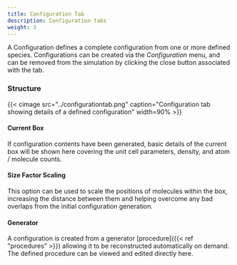 ```yaml
---
title: Configuration Tab
description: Configuration tabs
weight: 3
---
```


A Configuration defines a complete configuration from one or more defined species. Configurations can be created via the _Configuration_ menu, and can be removed from the simulation by clicking the close button associated with the tab.

### Structure

{{< cimage src="../configurationtab.png" caption="Configuration tab showing details of a defined configuration" width=90% >}}

#### Current Box

If configuration contents have been generated, basic details of the current box will be shown here covering the unit cell parameters, density, and atom / molecule counts.

#### Size Factor Scaling

This option can be used to scale the positions of molecules within the box, increasing the distance between them and helping overcome any bad overlaps from the initial configuration generation.

#### Generator

A configuration is created from a generator [procedure]({{< ref "procedures" >}}) allowing it to be reconstructed automatically on demand. The defined procedure can be viewed and edited directly here.